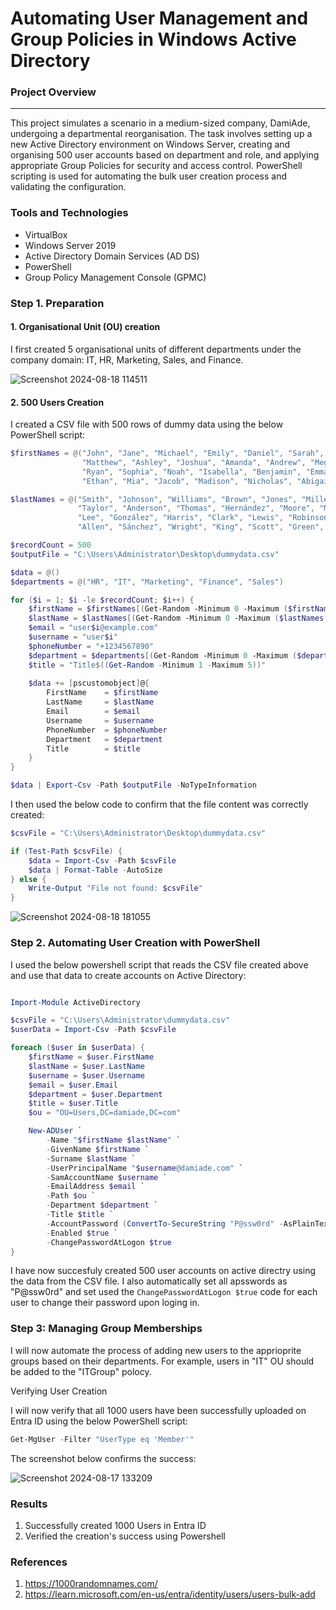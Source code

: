 # Automating User Management and Group Policies in Windows Active Directory

### Project Overview
---
This project simulates a scenario in a medium-sized company, DamiAde, undergoing a departmental reorganisation. The task involves setting up a new Active Directory environment on Windows Server, creating and organising 500 user accounts based on department and role, and applying appropriate Group Policies for security and access control. PowerShell scripting is used for automating the bulk user creation process and validating the configuration.

### Tools and Technologies

- VirtualBox
- Windows Server 2019
- Active Directory Domain Services (AD DS)
- PowerShell
- Group Policy Management Console (GPMC)

### Step 1. Preparation

#### 1. Organisational Unit (OU) creation

I first created 5 organisational units of different departments under the company domain: IT, HR, Marketing, Sales, and Finance.


![Screenshot 2024-08-18 114511](https://github.com/user-attachments/assets/d13d101d-a5b3-4d08-9808-f0ee8a1d0d12)

#### 2. 500 Users Creation

I created a CSV file with 500 rows of dummy data using the below PowerShell script:

```Powershell
$firstNames = @("John", "Jane", "Michael", "Emily", "Daniel", "Sarah", "David", "Laura", "Chris", "Jessica",
                "Matthew", "Ashley", "Joshua", "Amanda", "Andrew", "Megan", "James", "Hannah", "Joseph", "Olivia",
                "Ryan", "Sophia", "Noah", "Isabella", "Benjamin", "Emma", "Samuel", "Ava", "Alexander", "Chloe",
                "Ethan", "Mia", "Jacob", "Madison", "Nicholas", "Abigail", "Tyler", "Grace", "Zachary", "Ella")

$lastNames = @("Smith", "Johnson", "Williams", "Brown", "Jones", "Miller", "Davis", "García", "Rodriguez", "Martínez",
               "Taylor", "Anderson", "Thomas", "Hernández", "Moore", "Martin", "Jackson", "Thompson", "White", "López",
               "Lee", "González", "Harris", "Clark", "Lewis", "Robinson", "Walker", "Pérez", "Hall", "Young",
               "Allen", "Sánchez", "Wright", "King", "Scott", "Green", "Baker", "Adams", "Nelson", "Hill")

$recordCount = 500
$outputFile = "C:\Users\Administrator\Desktop\dummydata.csv"

$data = @()
$departments = @("HR", "IT", "Marketing", "Finance", "Sales")

for ($i = 1; $i -le $recordCount; $i++) {
    $firstName = $firstNames[(Get-Random -Minimum 0 -Maximum ($firstNames.Length - 1))]
    $lastName = $lastNames[(Get-Random -Minimum 0 -Maximum ($lastNames.Length - 1))]
    $email = "user$i@example.com"
    $username = "user$i"
    $phoneNumber = "+1234567890"
    $department = $departments[(Get-Random -Minimum 0 -Maximum ($departments.Length - 1))]
    $title = "Title$((Get-Random -Minimum 1 -Maximum 5))"
    
    $data += [pscustomobject]@{
        FirstName    = $firstName
        LastName     = $lastName
        Email        = $email
        Username     = $username
        PhoneNumber  = $phoneNumber
        Department   = $department
        Title        = $title
    }
}

$data | Export-Csv -Path $outputFile -NoTypeInformation


```

I then used the below code to confirm that the file content was correctly created:

```Powershell
$csvFile = "C:\Users\Administrator\Desktop\dummydata.csv"

if (Test-Path $csvFile) {
    $data = Import-Csv -Path $csvFile
    $data | Format-Table -AutoSize
} else {
    Write-Output "File not found: $csvFile"
}


```


![Screenshot 2024-08-18 181055](https://github.com/user-attachments/assets/c9c6d510-decb-4d33-bf9a-a167e796a08a)



### Step 2. Automating User Creation with PowerShell

I used the below powershell script that reads the CSV file created above and use that data to create accounts on Active Directory:

```Powershell

Import-Module ActiveDirectory

$csvFile = "C:\Users\Administrator\dummydata.csv"
$userData = Import-Csv -Path $csvFile

foreach ($user in $userData) {
    $firstName = $user.FirstName
    $lastName = $user.LastName
    $username = $user.Username
    $email = $user.Email
    $department = $user.Department
    $title = $user.Title
    $ou = "OU=Users,DC=damiade,DC=com"

    New-ADUser `
        -Name "$firstName $lastName" `
        -GivenName $firstName `
        -Surname $lastName `
        -UserPrincipalName "$username@damiade.com" `
        -SamAccountName $username `
        -EmailAddress $email `
        -Path $ou `
        -Department $department `
        -Title $title `
        -AccountPassword (ConvertTo-SecureString "P@ssw0rd" -AsPlainText -Force) `
        -Enabled $true `
        -ChangePasswordAtLogon $true
}
```

I have now succesfuly created 500 user accounts on active directry using the data from the CSV file. I also automatically set all apsswords as "P@ssw0rd" and set used the ```ChangePasswordAtLogon $true``` code for each user to change their password upon loging in.



### Step 3: Managing Group Memberships

I will now automate the process of adding new users to the apprioprite groups based on their departments. For example, users in "IT" OU should be added to the "ITGroup" polocy.

Verifying User Creation

I will now verify that all 1000 users have been successfully uploaded on Entra ID using the below PowerShell script:

```PowerShell
Get-MgUser -Filter "UserType eq 'Member'"
```

The screenshot below confirms the success:

![Screenshot 2024-08-17 133209](https://github.com/user-attachments/assets/b78bec12-3715-4f87-8702-a043d2232074)


### Results

1. Successfully created 1000 Users in Entra ID
2. Verified the creation's success using Powershell

   


### References

1. https://1000randomnames.com/
2. https://learn.microsoft.com/en-us/entra/identity/users/users-bulk-add
